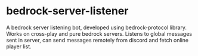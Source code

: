 # bedrock-server-listener
A bedrock server listening bot, developed using bedrock-protocol library. Works on cross-play and pure bedrock servers. Listens to global messages sent in server, can send messages remotely from discord and fetch online player list.
